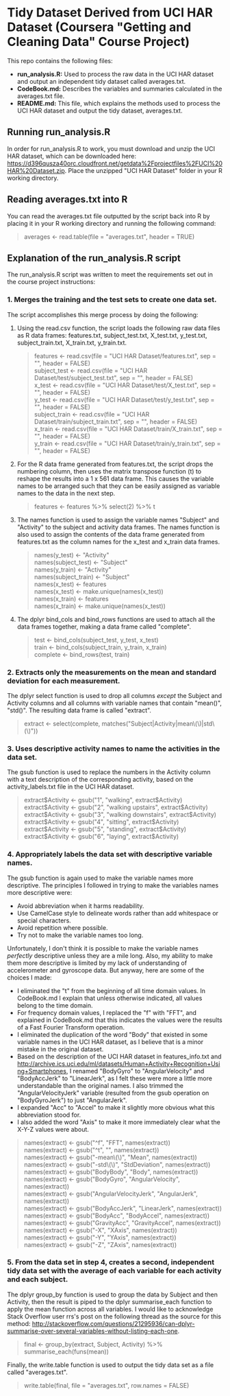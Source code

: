 # Tidy Dataset Derived from UCI HAR Dataset (Coursera "Getting and Cleaning Data" Course Project)
This repo contains the following files:

* **run_analysis.R:** Used to process the raw data in the UCI HAR dataset and output an independent tidy dataset called averages.txt.
* **CodeBook.md:** Describes the variables and summaries calculated in the averages.txt file.
* **README.md:** This file, which explains the methods used to process the UCI HAR dataset and output the tidy dataset, averages.txt.

## Running run_analysis.R
In order for run_analysis.R to work, you must download and unzip the UCI HAR dataset, which can be downloaded here: https://d396qusza40orc.cloudfront.net/getdata%2Fprojectfiles%2FUCI%20HAR%20Dataset.zip. Place the unzipped "UCI HAR Dataset" folder in your R working directory.

## Reading averages.txt into R
You can read the averages.txt file outputted by the script back into R by placing it in your R working directory and running the following command:

> averages <- read.table(file = "averages.txt", header = TRUE)

## Explanation of the run_analysis.R script
The run_analysis.R script was written to meet the requirements set out in the course project instructions:
### 1\. Merges the training and the test sets to create one data set.
The script accomplishes this merge process by doing the following:

1. Using the read.csv function, the script loads the following raw data files as R data frames: features.txt, subject_test.txt, X_test.txt, y_test.txt, subject_train.txt, X_train.txt, y_train.txt.

    > features <- read.csv(file = "UCI HAR Dataset/features.txt", sep = "", header = FALSE)  
    > subject_test <- read.csv(file = "UCI HAR Dataset/test/subject_test.txt", sep = "", header = FALSE)  
    > x_test <- read.csv(file = "UCI HAR Dataset/test/X_test.txt", sep = "", header = FALSE)  
    > y_test <- read.csv(file = "UCI HAR Dataset/test/y_test.txt", sep = "", header = FALSE)  
    > subject_train <- read.csv(file = "UCI HAR Dataset/train/subject_train.txt", sep = "", header = FALSE)  
    > x_train <- read.csv(file = "UCI HAR Dataset/train/X_train.txt", sep = "", header = FALSE)  
    > y_train <- read.csv(file = "UCI HAR Dataset/train/y_train.txt", sep = "", header = FALSE)

2. For the R data frame generated from features.txt, the script drops the numbering column, then uses the matrix transpose function (t) to reshape the results into a 1 x 561 data frame. This causes the variable names to be arranged such that they can be easily assigned as variable names to the data in the next step.

    > features <- features %>% select(2) %>% t  
	
3. The names function is used to assign the variable names "Subject" and "Activity" to the subject and activity data frames. The names function is also used to assign the contents of the data frame generated from features.txt as the column names for the x_test and x_train data frames.

    > names(y_test) <- "Activity"  
    > names(subject_test) <- "Subject"  
    > names(y_train) <- "Activity"  
    > names(subject_train) <- "Subject"  
    > names(x_test) <- features  
    > names(x_test) <- make.unique(names(x_test))  
    > names(x_train) <- features  
    > names(x_train) <- make.unique(names(x_test))  

4. The dplyr bind_cols and bind_rows functions are used to attach all the data frames together, making a data frame called "complete".

    > test <- bind_cols(subject_test, y_test, x_test)  
    > train <- bind_cols(subject_train, y_train, x_train)  
    > complete <- bind_rows(test, train)  

### 2\. Extracts only the measurements on the mean and standard deviation for each measurement.
The dplyr select function is used to drop all columns *except* the Subject and Activity columns and all columns with variable names that contain "mean()", "std()". The resulting data frame is called "extract".

> extract <- select(complete, matches("Subject|Activity|mean\\(\\)|std\\(\\)"))

### 3\. Uses descriptive activity names to name the activities in the data set.
The gsub function is used to replace the numbers in the Activity column with a text description of the corresponding activity, based on the activity_labels.txt file in the UCI HAR dataset.

> extract$Activity <- gsub("1", "walking", extract$Activity)  
> extract$Activity <- gsub("2", "walking upstairs", extract$Activity)  
> extract$Activity <- gsub("3", "walking downstairs", extract$Activity)  
> extract$Activity <- gsub("4", "sitting", extract$Activity)  
> extract$Activity <- gsub("5", "standing", extract$Activity)  
> extract$Activity <- gsub("6", "laying", extract$Activity)  

### 4\. Appropriately labels the data set with descriptive variable names.
The gsub function is again used to make the variable names more descriptive. The principles I followed in trying to make the variables names more descriptive were:

* Avoid abbreviation when it harms readability.
* Use CamelCase style to delineate words rather than add whitespace or special characters.
* Avoid repetition where possible.
* Try not to make the variable names too long.

Unfortunately, I don't think it is possible to make the variable names *perfectly* descriptive unless they are a mile long. Also, my ability to make them more descriptive is limited by my lack of understanding of accelerometer and gyroscope data. But anyway, here are some of the choices I made:

* I eliminated the "t" from the beginning of all time domain values. In CodeBook.md I explain that unless otherwise indicated, all values belong to the time domain.
* For frequency domain values, I replaced the "f" with "FFT", and explained in CodeBook.md that this indicates the values were the results of a Fast Fourier Transform operation.
* I eliminated the duplication of the word "Body" that existed in some variable names in the UCI HAR dataset, as I believe that is a minor mistake in the original dataset.
* Based on the description of the UCI HAR dataset in features_info.txt and http://archive.ics.uci.edu/ml/datasets/Human+Activity+Recognition+Using+Smartphones, I renamed "BodyGyro" to "AngularVelocity" and "BodyAccJerk" to "LinearJerk", as I felt these were more a little more understandable than the original names. I also trimmed the "AngularVelocityJerk" variable (resulted from the gsub operation on "BodyGyroJerk") to just "AngularJerk".
* I expanded "Acc" to "Accel" to make it slightly more obvious what this abbreviation stood for.
* I also added the word "Axis" to make it more immediately clear what the X-Y-Z values were about.

> names(extract) <- gsub("^f", "FFT", names(extract))  
> names(extract) <- gsub("^t", "", names(extract))  
> names(extract) <- gsub("-mean\\(\\)", "Mean", names(extract))  
> names(extract) <- gsub("-std\\(\\)", "StdDeviation", names(extract))  
> names(extract) <- gsub("BodyBody", "Body", names(extract))  
> names(extract) <- gsub("BodyGyro", "AngularVelocity", names(extract))  
> names(extract) <- gsub("AngularVelocityJerk", "AngularJerk", names(extract))  
> names(extract) <- gsub("BodyAccJerk", "LinearJerk", names(extract))  
> names(extract) <- gsub("BodyAcc", "BodyAccel", names(extract))  
> names(extract) <- gsub("GravityAcc", "GravityAccel", names(extract))  
> names(extract) <- gsub("-X", "XAxis", names(extract))  
> names(extract) <- gsub("-Y", "YAxis", names(extract))  
> names(extract) <- gsub("-Z", "ZAxis", names(extract))  

### 5\. From the data set in step 4, creates a second, independent tidy data set with the average of each variable for each activity and each subject.
The dplyr group_by function is used to group the data by Subject and then Activity, then the result is piped to the dplyr summarise_each function to apply the mean function across all variables. I would like to acknowledge Stack Overflow user rrs's post on the following thread as the source for this method: http://stackoverflow.com/questions/21295936/can-dplyr-summarise-over-several-variables-without-listing-each-one.

> final <- group_by(extract, Subject, Activity) %>% summarise_each(funs(mean))
	
Finally, the write.table function is used to output the tidy data set as a file called "averages.txt".

> write.table(final, file = "averages.txt", row.names = FALSE)